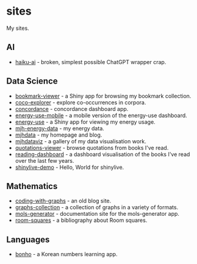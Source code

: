# sites

My sites.

## AI

- [haiku-ai](https://fossil-harvest-mambo.glitch.me/) - broken, simplest possible ChatGPT wrapper crap.

## Data Science

- [bookmark-viewer](https://mhenderson.shinyapps.io/bookmark-viewer/) - a Shiny app for browsing my bookmark collection.
- [coco-explorer](https://mhenderson.shinyapps.io/coco-explorer/) - explore co-occurrences in corpora.
- [concordance](https://mhenderson.shinyapps.io/concordance/) - concordance dashboard app.
- [energy-use-mobile](https://mhenderson.shinyapps.io/energy-use-mobile/) - a mobile version of the energy-use dashboard.
- [energy-use](https://mhenderson.shinyapps.io/energy-use/) - a Shiny app for viewing my energy usage.
- [mjh-energy-data](https://mjh-energy-data.netlify.app/) - my energy data.
- [mjhdata](https://mjhdata.netlify.app/) - my homepage and blog.
- [mjhdataviz](https://mjhdataviz.netlify.app/) - a gallery of my data visualisation work.
- [quotations-viewer](https://mhenderson.shinyapps.io/quotations-viewer/) - browse quotations from books I've read.
- [reading-dashboard](http://rpubs.com/mhenderson/reading-dashboard) - a dashboard visualisation of the books I've read over the last few years.
- [shinylive-demo](https://mhenderson.github.io/shinylive-demo/) - Hello, World for shinylive.

## Mathematics

- [coding-with-graphs](https://coding-with-graphs.netlify.app/) - an old blog site.
- [graphs-collection](http://mhenderson.github.io/graphs-collection/) - a collection of graphs in a variety of formats.
- [mols-generator](https://mols-generator.netlify.app/) - documentation site for the mols-generator app.
- [room-squares](https://room-squares.netlify.app/) - a bibliography about Room squares.
 
## Languages

- [bonho](https://bonho.netlify.app/) - a Korean numbers learning app.

